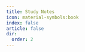 ```yaml
---
title: Study Notes
icon: material-symbols:book
index: false
article: false
dir:
  order: 2
---
```


<Catalog />
